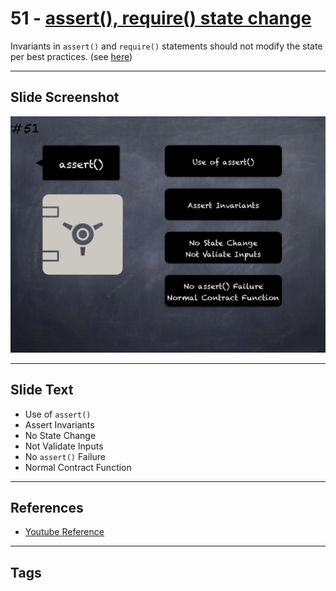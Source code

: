 # 51 - [assert(), require() state change](assert(),%20require()%20state%20change.md)
Invariants in `assert()` and `require()` statements should not modify the state per best practices. (see [here](https://swcregistry.io/docs/SWC-110))

___
## Slide Screenshot
![051.png](../../images/4.%20Pitfalls%20and%20Best%20Practices%20101/051.png)
___
## Slide Text
- Use of `assert()`
- Assert Invariants
- No State Change
- Not Validate Inputs
- No `assert()` Failure
- Normal Contract Function
___
## References
- [Youtube Reference](https://youtu.be/YVewx1xVROE?t=1014)
___
## Tags